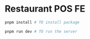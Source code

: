 # Restaurant POS FE

```bash
pnpm install # TO install package

pnpm run dev # TO run the server
```
